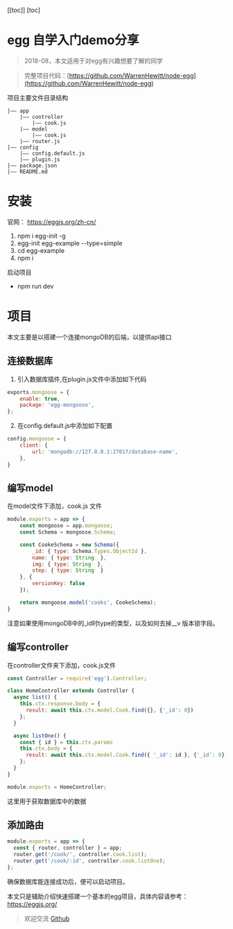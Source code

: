 [[toc]]
[toc]

# egg 自学入门demo分享

> 2018-08，本文适用于对egg有兴趣想要了解的同学

> 完整项目代码：[https://github.com/WarrenHewitt/node-egg](https://github.com/WarrenHewitt/node-egg)

项目主要文件目录结构
```
|—— app
    |—— controller
        |—— cook.js
    |—— model
        |—— cook.js
    |—— router.js
|—— config
    |—— config.default.js
    |—— plugin.js
|—— package.json
|—— README.md
```

# 安装
官网： https://eggjs.org/zh-cn/

1. npm i egg-init -g
2. egg-init egg-example --type=simple
3. cd egg-example
4. npm i

启动项目
- npm run dev

# 项目

本文主要是以搭建一个连接mongoDB的后端，以提供api接口

## 连接数据库
1. 引入数据库插件,在plugin.js文件中添加如下代码
```js
exports.mongoose = {
    enable: true,
    package: 'egg-mongoose',
};
```

2. 在config.default.js中添加如下配置
```js
config.mongoose = {
    client: {
        url: 'mongodb://127.0.0.1:27017/database-name',
    },
}
```

## 编写model
在model文件下添加，cook.js 文件
```js
module.exports = app => {
    const mongoose = app.mongoose;
    const Schema = mongoose.Schema;

    const CookeSchema = new Schema({
        _id: { type: Schema.Types.ObjectId },
        name: { type: String  },
        img: { type: String  },
        step: { type: String  }
    }, { 
        versionKey: false
    });

    return mongoose.model('cooks', CookeSchema);
}
```

注意如果使用mongoDB中的_id时type的类型，以及如何去掉__v 版本锁字段。

## 编写controller
在controller文件夹下添加，cook.js文件
```js
const Controller = require('egg').Controller;

class HomeController extends Controller {
  async list() {
    this.ctx.response.body = {
      result: await this.ctx.model.Cook.find({}, {'_id': 0})
    };
  }

  async listOne() {
    const { id } = this.ctx.params
    this.ctx.body = {
      result: await this.ctx.model.Cook.find({ '_id': id }, {'_id': 0})
    };
  }
}

module.exports = HomeController;
```
这里用于获取数据库中的数据

## 添加路由
```js
module.exports = app => {
  const { router, controller } = app;
  router.get('/cook/', controller.cook.list);
  router.get('/cook/:id', controller.cook.listOne);
};
```

确保数据库能连接成功后，便可以启动项目。

本文只是辅助介绍快速搭建一个基本的egg项目，具体内容请参考：https://eggjs.org/

> 欢迎交流 [Github](https://github.com/WarrenHewitt/blog/issues)